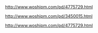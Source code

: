 http://www.woshipm.com/pd/4775729.html

http://www.woshipm.com/pd/3450015.html

http://www.woshipm.com/pd/4775729.html
